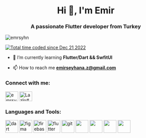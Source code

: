 <h1 align="center">Hi 👋, I'm Emir</h1>
<h3 align="center">A passionate Flutter developer from Turkey</h3>

<p align="left"> <img src="https://komarev.com/ghpvc/?username=emrsyhn&label=Profile%20views&color=0e75b6&style=flat" alt="emrsyhn" /> </p>

<a href="https://wakatime.com/@0950c36a-14a4-4987-9bf7-d390a24ff2b7"><img src="https://wakatime.com/badge/user/0950c36a-14a4-4987-9bf7-d390a24ff2b7.svg" alt="Total time coded since Dec 21 2022" /></a>

- 🌱 I’m currently learning **Flutter/Dart && SwfitUI**

- 📫 How to reach me **emirseyhana.z@gmail.com**

<h3 align="left">Connect with me:</h3>
<p align="left">
<a href="https://linkedin.com/in/emrsyhn" target="blank"><img align="center" src="https://raw.githubusercontent.com/rahuldkjain/github-profile-readme-generator/master/src/images/icons/Social/linked-in-alt.svg" alt="emrsyhn" height="30" width="40" /></a>
<a href="https://discord.gg/Lazlo#6994" target="blank"><img align="center" src="https://raw.githubusercontent.com/rahuldkjain/github-profile-readme-generator/master/src/images/icons/Social/discord.svg" alt="Lazlo#6994" height="30" width="40" /></a>
</p>

<h3 align="left">Languages and Tools:</h3>
<p align="left">
<img src="https://www.vectorlogo.zone/logos/dartlang/dartlang-icon.svg" alt="dart" width="40" height="40"/>
<img src="https://www.vectorlogo.zone/logos/figma/figma-icon.svg" alt="figma" width="40" height="40"/>
<img src="https://www.vectorlogo.zone/logos/firebase/firebase-icon.svg" alt="firebase" width="40" height="40"/>
<img src="https://www.vectorlogo.zone/logos/flutterio/flutterio-icon.svg" alt="flutter" width="40" height="40"/>
<img src="https://www.vectorlogo.zone/logos/git-scm/git-scm-icon.svg" alt="git" width="40" height="40"/>
<img src="https://www.svgrepo.com/show/354202/postman-icon.svg" width="40" height="40"/>
<img src="https://upload.wikimedia.org/wikipedia/commons/thumb/9/9a/Visual_Studio_Code_1.35_icon.svg/2048px-Visual_Studio_Code_1.35_icon.svg.png" width="40" height="40"/>
<img src="https://developer.apple.com/assets/elements/icons/xcode-12/xcode-12-96x96_2x.png" width="40" height="40"/>
<img src="https://1.bp.blogspot.com/-LgTa-xDiknI/X4EflN56boI/AAAAAAAAPuk/24YyKnqiGkwRS9-_9suPKkfsAwO4wHYEgCLcBGAsYHQ/s0/image9.png" width="40" height="40"/>
</p>
